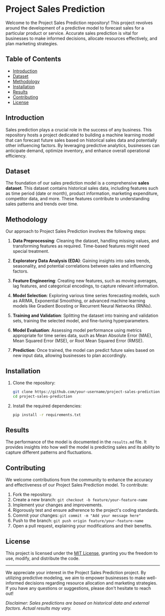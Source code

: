 # Project Sales Prediction

Welcome to the Project Sales Prediction repository! This project revolves around the development of a predictive model to forecast sales for a particular product or service. Accurate sales prediction is vital for businesses to make informed decisions, allocate resources effectively, and plan marketing strategies.

## Table of Contents

- [Introduction](#introduction)
- [Dataset](#dataset)
- [Methodology](#methodology)
- [Installation](#installation)
- [Results](#results)
- [Contributing](#contributing)
- [License](#license)

## Introduction

Sales prediction plays a crucial role in the success of any business. This repository hosts a project dedicated to building a machine learning model that can forecast future sales based on historical sales data and potentially other influencing factors. By leveraging predictive analytics, businesses can anticipate demand, optimize inventory, and enhance overall operational efficiency.

## Dataset

The foundation of our sales prediction model is a comprehensive **sales dataset**. This dataset contains historical sales data, including features such as time period (date or month), product information, marketing expenditure, competitor data, and more. These features contribute to understanding sales patterns and trends over time.

## Methodology

Our approach to Project Sales Prediction involves the following steps:

1. **Data Preprocessing**: Cleaning the dataset, handling missing values, and transforming features as required. Time-based features might need special treatment.

2. **Exploratory Data Analysis (EDA)**: Gaining insights into sales trends, seasonality, and potential correlations between sales and influencing factors.

3. **Feature Engineering**: Creating new features, such as moving averages, lag features, and categorical encodings, to capture relevant information.

4. **Model Selection**: Exploring various time series forecasting models, such as ARIMA, Exponential Smoothing, or advanced machine learning models like Gradient Boosting or Recurrent Neural Networks (RNNs).

5. **Training and Validation**: Splitting the dataset into training and validation sets, training the selected model, and fine-tuning hyperparameters.

6. **Model Evaluation**: Assessing model performance using metrics appropriate for time series data, such as Mean Absolute Error (MAE), Mean Squared Error (MSE), or Root Mean Squared Error (RMSE).

7. **Prediction**: Once trained, the model can predict future sales based on new input data, allowing businesses to plan accordingly.

## Installation

1. Clone the repository:
   ```bash
   git clone https://github.com/your-username/project-sales-prediction.git
   cd project-sales-prediction
   ```

2. Install the required dependencies:
   ```bash
   pip install -r requirements.txt
   ```
## Results

The performance of the model is documented in the `results.md` file. It provides insights into how well the model is predicting sales and its ability to capture different patterns and fluctuations.

## Contributing

We welcome contributions from the community to enhance the accuracy and effectiveness of our Project Sales Prediction model. To contribute:

1. Fork the repository.
2. Create a new branch: `git checkout -b feature/your-feature-name`
3. Implement your changes and improvements.
4. Rigorously test and ensure adherence to the project's coding standards.
5. Commit your changes: `git commit -m "Add your message here"`
6. Push to the branch: `git push origin feature/your-feature-name`
7. Open a pull request, explaining your modifications and their benefits.

## License

This project is licensed under the [MIT License](LICENSE), granting you the freedom to use, modify, and distribute the code.

---

We appreciate your interest in the Project Sales Prediction project. By utilizing predictive modeling, we aim to empower businesses to make well-informed decisions regarding resource allocation and marketing strategies. If you have any questions or suggestions, please don't hesitate to reach out!

*Disclaimer: Sales predictions are based on historical data and external factors. Actual results may vary.*
